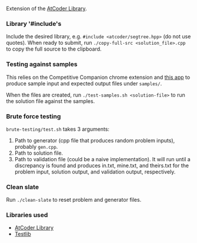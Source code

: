 Extension of the [AtCoder Library](https://github.com/atcoder/ac-library).

### Library '#include's

Include the desired library, e.g. `#include <atcoder/segtree.hpp>` (do not use quotes). When ready to submit, run `./copy-full-src <solution_file>.cpp` to copy the full source to the clipboard.

### Testing against samples

This relies on the Competitive Companion chrome extension and [this app](https://github.com/gpane/cp-parser) to produce sample input and expected output files under `samples/`.

When the files are created, run `./test-samples.sh <solution-file>` to run the solution file against the samples.

### Brute force testing

`brute-testing/test.sh` takes 3 arguments:
1. Path to generator (cpp file that produces random problem inputs), probably `gen.cpp`.
2. Path to solution file.
3. Path to validation file (could be a naive implementation).
It will run until a discrepancy is found and produces in.txt, mine.txt, and theirs.txt for the problem input, solution output, and validation output, respectively.

### Clean slate

Run `./clean-slate` to reset problem and generator files.

### Libraries used
- [AtCoder Library](https://github.com/atcoder/ac-library)
- [Testlib](https://github.com/MikeMirzayanov/testlib)
